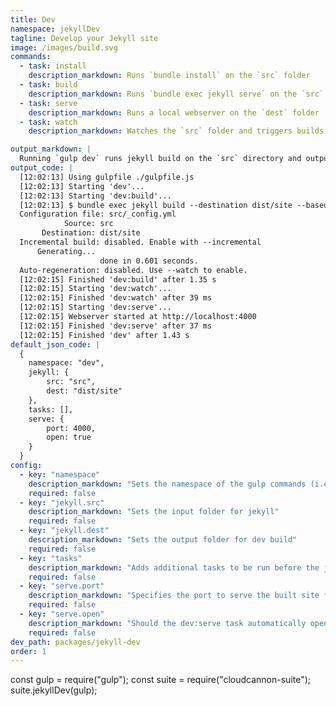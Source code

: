 ```yaml
---
title: Dev
namespace: jekyllDev
tagline: Develop your Jekyll site
image: /images/build.svg
commands:
  - task: install
    description_markdown: Runs `bundle install` on the `src` folder
  - task: build
    description_markdown: Runs `bundle exec jekyll serve` on the `src` folder
  - task: serve
    description_markdown: Runs a local webserver on the `dest` folder
  - task: watch
    description_markdown: Watches the `src` folder and triggers builds

output_markdown: |
  Running `gulp dev` runs jekyll build on the `src` directory and outputs the site to `dist/site`. Once completed the a local webserver will be started on port 4000. Any changes to the `src` folder will trigger a rebuild of the contents.
output_code: |
  [12:02:13] Using gulpfile ./gulpfile.js
  [12:02:13] Starting 'dev'...
  [12:02:13] Starting 'dev:build'...
  [12:02:13] $ bundle exec jekyll build --destination dist/site --baseurl
  Configuration file: src/_config.yml
            Source: src
       Destination: dist/site
  Incremental build: disabled. Enable with --incremental
      Generating...
                    done in 0.601 seconds.
  Auto-regeneration: disabled. Use --watch to enable.
  [12:02:15] Finished 'dev:build' after 1.35 s
  [12:02:15] Starting 'dev:watch'...
  [12:02:15] Finished 'dev:watch' after 39 ms
  [12:02:15] Starting 'dev:serve'...
  [12:02:15] Webserver started at http://localhost:4000
  [12:02:15] Finished 'dev:serve' after 37 ms
  [12:02:15] Finished 'dev' after 1.43 s
default_json_code: |
  {
  	namespace: "dev",
  	jekyll: {
  		src: "src",
  		dest: "dist/site"
  	},
  	tasks: [],
  	serve: {
  		port: 4000,
  		open: true
  	}
  }
config:
  - key: "namespace"
    description_markdown: "Sets the namespace of the gulp commands (i.e. gulp namespace:command)"
    required: false
  - key: "jekyll.src"
    description_markdown: "Sets the input folder for jekyll"
    required: false
  - key: "jekyll.dest"
    description_markdown: "Sets the output folder for dev build"
    required: false
  - key: "tasks"
    description_markdown: "Adds additional tasks to be run before the jekyll build. This is useful for reducing build time in jekyll."
    required: false
  - key: "serve.port"
    description_markdown: "Specifies the port to serve the built site from."
    required: false
  - key: "serve.open"
    description_markdown: "Should the dev:serve task automatically open a tab in a browser"
    required: false
dev_path: packages/jekyll-dev
order: 1
---
```


const gulp = require("gulp"); const suite = require("cloudcannon-suite"); suite.jekyllDev(gulp);